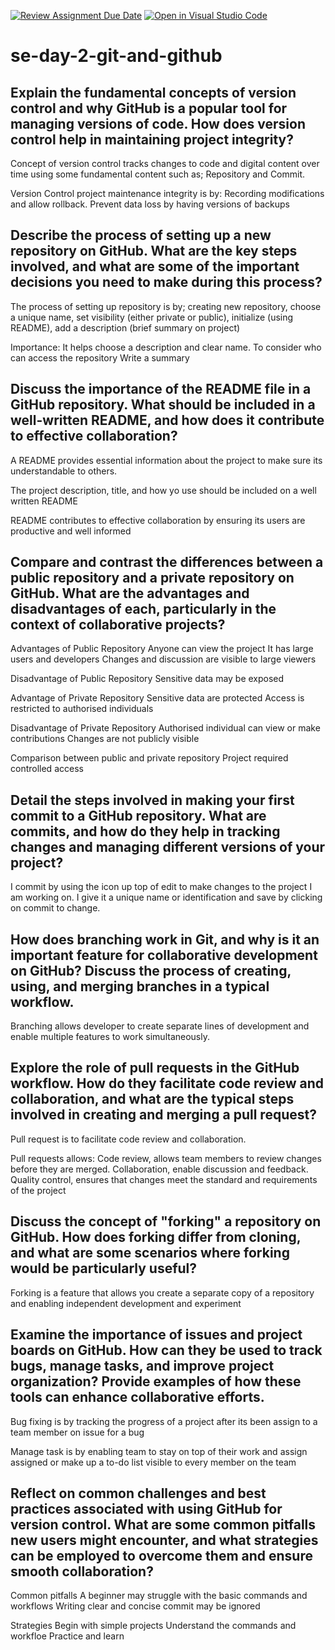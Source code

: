 [![Review Assignment Due Date](https://classroom.github.com/assets/deadline-readme-button-22041afd0340ce965d47ae6ef1cefeee28c7c493a6346c4f15d667ab976d596c.svg)](https://classroom.github.com/a/8wgCKhpZ)
[![Open in Visual Studio Code](https://classroom.github.com/assets/open-in-vscode-2e0aaae1b6195c2367325f4f02e2d04e9abb55f0b24a779b69b11b9e10269abc.svg)](https://classroom.github.com/online_ide?assignment_repo_id=15583756&assignment_repo_type=AssignmentRepo)
# se-day-2-git-and-github
## Explain the fundamental concepts of version control and why GitHub is a popular tool for managing versions of code. How does version control help in maintaining project integrity?

Concept of version control tracks changes to code and digital content over time using some fundamental content such as; Repository and Commit.

Version Control project maintenance integrity is by:
Recording modifications and allow rollback.
Prevent data loss by having versions of backups

## Describe the process of setting up a new repository on GitHub. What are the key steps involved, and what are some of the important decisions you need to make during this process?

The process of setting up repository is by; creating new repository, choose a unique name, set visibility (either private or public), initialize (using README), add a description (brief summary on project)

Importance:
It helps choose a description and clear name. 
To consider who can access the repository 
Write a summary

## Discuss the importance of the README file in a GitHub repository. What should be included in a well-written README, and how does it contribute to effective collaboration?

A README provides essential information about the project to make sure its understandable to others.

The project description, title, and how yo use should be included on a well written README 

README contributes to effective collaboration by ensuring its users are productive and well informed

## Compare and contrast the differences between a public repository and a private repository on GitHub. What are the advantages and disadvantages of each, particularly in the context of collaborative projects?

Advantages of Public Repository 
Anyone can view the project
It has large users and developers
Changes and discussion are visible to large viewers

Disadvantage of Public Repository 
Sensitive data may be exposed


Advantage of Private Repository 
Sensitive data are protected
Access is restricted to authorised individuals 

Disadvantage of Private Repository 
Authorised individual can view or make contributions 
Changes are not publicly visible 


Comparison between public and private repository 
Project required controlled access

## Detail the steps involved in making your first commit to a GitHub repository. What are commits, and how do they help in tracking changes and managing different versions of your project?

I commit by using the icon up top of edit to make changes to the project I am working on. I give it a unique name or identification and save by clicking on commit to change.

## How does branching work in Git, and why is it an important feature for collaborative development on GitHub? Discuss the process of creating, using, and merging branches in a typical workflow.

Branching allows developer to create separate lines of development and enable multiple features to work simultaneously.

## Explore the role of pull requests in the GitHub workflow. How do they facilitate code review and collaboration, and what are the typical steps involved in creating and merging a pull request?

Pull request is to facilitate code review and collaboration. 

Pull requests allows:
Code review, allows team members to review changes before they are merged.
Collaboration, enable discussion and feedback.
Quality control, ensures that changes meet the standard and requirements of the project

## Discuss the concept of "forking" a repository on GitHub. How does forking differ from cloning, and what are some scenarios where forking would be particularly useful?

Forking is a feature that allows you create a separate copy of a repository and enabling independent development and experiment

## Examine the importance of issues and project boards on GitHub. How can they be used to track bugs, manage tasks, and improve project organization? Provide examples of how these tools can enhance collaborative efforts.

Bug fixing is by tracking the progress of a project after its been assign to a team member on issue for a bug

Manage task is by enabling team to stay on top of their work and assign assigned or make up a to-do list visible to every member on the team

## Reflect on common challenges and best practices associated with using GitHub for version control. What are some common pitfalls new users might encounter, and what strategies can be employed to overcome them and ensure smooth collaboration?

Common pitfalls 
A beginner may struggle with the basic commands and workflows
Writing clear and concise commit may be ignored


Strategies
Begin with simple projects
Understand the commands and workfloe
Practice and learn
